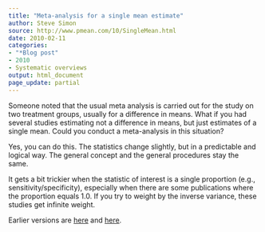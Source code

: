 ```yaml
---
title: "Meta-analysis for a single mean estimate"
author: Steve Simon
source: http://www.pmean.com/10/SingleMean.html
date: 2010-02-11
categories:
- "*Blog post"
- 2010
- Systematic overviews
output: html_document
page_update: partial
---
```


Someone noted that the usual meta analysis is carried out for the study on two treatment groups, usually for a difference in means. What if you had several studies estimating not a difference in means, but just estimates of a single mean. Could you conduct a meta-analysis in this situation?

<!---More--->

Yes, you can do this. The statistics change slightly, but in a predictable and logical way. The general concept and the general procedures stay the same.

It gets a bit trickier when the statistic of interest is a single proportion (e.g., sensitivity/specificity), especially when there are some publications where the proportion equals 1.0. If you try to weight by the inverse variance, these studies get infinite weight.

Earlier versions are [here][sim1] and [here][sim2].

[sim1]: http://www.pmean.com/10/SingleMean.html
[sim2]: http://new.pmean.com/single-mean-meta-analysis/

